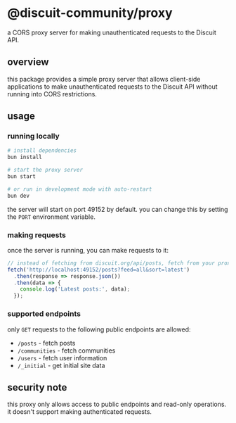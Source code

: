 # @discuit-community/proxy

a CORS proxy server for making unauthenticated requests to the Discuit API.

## overview

this package provides a simple proxy server that allows client-side
applications to make unauthenticated requests to the Discuit API without
running into CORS restrictions.

## usage

### running locally

```bash
# install dependencies
bun install

# start the proxy server
bun start

# or run in development mode with auto-restart
bun dev
```

the server will start on port 49152 by default. you can change this by setting
the `PORT` environment variable.

### making requests

once the server is running, you can make requests to it:

```js
// instead of fetching from discuit.org/api/posts, fetch from your proxy
fetch('http://localhost:49152/posts?feed=all&sort=latest')
  .then(response => response.json())
  .then(data => {
    console.log('Latest posts:', data);
  });
```

### supported endpoints

only `GET` requests to the following public endpoints are allowed:

- `/posts` - fetch posts
- `/communities` - fetch communities
- `/users` - fetch user information
- `/_initial` - get initial site data

## security note

this proxy only allows access to public endpoints and read-only operations. it
doesn't support making authenticated requests.
